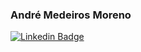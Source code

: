 ### André Medeiros Moreno
[![Linkedin Badge](https://img.shields.io/badge/-blue?style=flat-square&logo=Linkedin&logoColor=white&link=https://www.https://www.linkedin.com/in/andr%C3%A9moreno/)](https://www.linkedin.com/in/andr%C3%A9moreno/)

<!--
**andremmoreno/andremmoreno** is a ✨ _special_ ✨ repository because its `README.md` (this file) appears on your GitHub profile.

Here are some ideas to get you started:

- 🔭 I’m currently working on ...
- 🌱 I’m currently learning ...
- 👯 I’m looking to collaborate on ...
- 🤔 I’m looking for help with ...
- 💬 Ask me about ...
- 📫 How to reach me: ...
- 😄 Pronouns: ...
- ⚡ Fun fact: ...
-->

